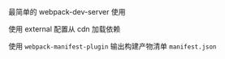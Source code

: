 最简单的 webpack-dev-server 使用

使用 external 配置从 cdn 加载依赖

使用 `webpack-manifest-plugin` 输出构建产物清单 `manifest.json`
